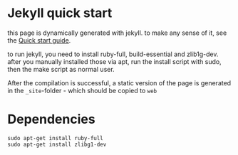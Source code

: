 # Jekyll quick start

this page is dynamically generated with jekyll. to make any sense of it, see the [Quick start guide](https://jekyllrb.com/docs/).

to run jekyll, you need to install ruby-full, build-essential and zlib1g-dev. after you manually installed those via apt, run the install script with sudo, then the make script as normal user.

After the compilation is successful, a static version of the page is generated in the `_site`-folder - which should be copied to `web`

# Dependencies

```
sudo apt-get install ruby-full
sudo apt-get install zlibg1-dev
```